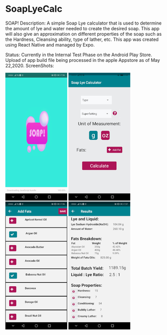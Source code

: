 # SoapLyeCalc
SOAP!
Description:
A simple Soap Lye calculator that is used to determine the amount of lye and water needed to create the desired soap.  This app will also give an approximation on different properties of the soap such as the Hardness, Cleansing ability, type of lather, etc. This app was created using React Native and managed by Expo. 

Status: 
Currently in the Internal Test Phase on the Android Play Store. Upload of app build file being processed in the apple Appstore as of May 22,2020. 
ScreenShots:


![Image of Splash Screen](https://github.com/AShepherd50/SoapLyeCalc/blob/master/assets/shot3.jpg?raw=true)
![Image Initial Screen](https://github.com/AShepherd50/SoapLyeCalc/blob/master/assets/shot1.jpg?raw=true)
![Image of Fat Screen](https://github.com/AShepherd50/SoapLyeCalc/blob/master/assets/shot2.jpg?raw=true)
![Image of Results Screen](https://github.com/AShepherd50/SoapLyeCalc/blob/master/assets/shot4.jpg?raw=true)
